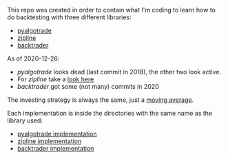 This repo was created in order to contain what I'm coding to learn how to do backtesting with three different libraries:

- [pyalgotrade](https://github.com/gbeced/pyalgotrade)
- [zipline](https://github.com/quantopian/zipline)
- [backtrader](https://github.com/mementum/backtrader)

As of 2020-12-26:
- *pyalgotrade* looks dead (last commit in 2018), the other two look active.
- For *zipline* take a [look here](zipline/README.md)
- *backtrader* got some (not many) commits in 2020

The investing strategy is always the same, just a [moving average](https://www.investopedia.com/articles/active-trading/052013/how-use-moving-average-buy-stocks.asp).

Each implementation is inside the directories with the same name as the library used:

- [pyalgotrade implementation](pyalgotrade/README.md)
- [zipline implementation](zipline/README.md)
- [backtrader implementation](backtrader/README.md)
